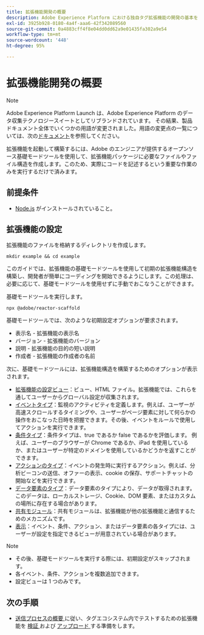 ```yaml
---
title: 拡張機能開発の概要
description: Adobe Experience Platform における独自タグ拡張機能の開発の基本を学びます。
exl-id: 3925b928-0180-4a4f-aaa6-42f342089560
source-git-commit: 0a4883cff4f8e04dd0dd62a9e01435fa302a9e54
workflow-type: tm+mt
source-wordcount: '448'
ht-degree: 95%

---
```


# 拡張機能開発の概要

>[!NOTE]
>
>Adobe Experience Platform Launch は、Adobe Experience Platform のデータ収集テクノロジースイートとしてリブランドされています。 その結果、製品ドキュメント全体でいくつかの用語が変更されました。用語の変更点の一覧については、次の[ドキュメント](../term-updates.md)を参照してください。

拡張機能を起動して構築するには、Adobe のエンジニアが提供するオープンソース基礎モードツールを使用して、拡張機能パッケージに必要なファイルやファイル構造を作成します。このため、実際にコードを記述するという重要な作業のみを実行するだけで済みます。

## 前提条件

* [Node.js](https://nodejs.org/ja/download/) がインストールされていること。

## 拡張機能の設定

拡張機能のファイルを格納するディレクトリを作成します。

```shell
mkdir example && cd example
```

このガイドでは、拡張機能の基礎モードツールを使用して初期の拡張機能構造を構築し、開発者が簡単にコーディングを開始できるようにします。この処理は、必要に応じて、基礎モードツールを使用せずに手動でおこなうことができます。

基礎モードツールを実行します。

```shell
npx @adobe/reactor-scaffold
```

基礎モードツールでは、次のような初期設定オプションが要求されます。

* 表示名 - 拡張機能の表示名
* バージョン - 拡張機能のバージョン
* 説明 - 拡張機能の目的の短い説明
* 作成者 - 拡張機能の作成者の名前

次に、基礎モードツールには、拡張機能構造を構築するためのオプションが表示されます。

* [拡張機能の設定ビュー](./configuration.md)：ビュー、HTML ファイル。拡張機能では、これらを通してユーザーからグローバル設定が収集されます。
* [イベントタイプ](./web/event-types.md)：監視のアクティビティを定義します。例えば、ユーザーが高速スクロールするタイミングや、ユーザーがページ要素に対して何らかの操作をおこなった日時を把握できます。その後、イベントをルールで使用してアクションを実行できます。
* [条件タイプ](./web/condition-types.md)：条件タイプは、true であるか false であるかを評価します。
例えば、ユーザーのブラウザーが Chrome であるか、iPad を使用しているか、またはユーザーが特定のドメインを使用しているかどうかを返すことができます。
* [アクションのタイプ](./web/action-types.md)：イベントの発生時に実行するアクション。例えば、分析ビーコンの送信、オファーの表示、cookie の保存、サポートチャットの開始などを実行できます。
* [データ要素のタイプ](./web/data-element-types.md)：データ要素のタイプにより、データが取得されます。このデータは、ローカルストレージ、Cookie、DOM 要素、またはカスタムの場所に存在する場合があります。
* [共有モジュール](./web/shared.md)：共有モジュールは、拡張機能が他の拡張機能と通信するためのメカニズムです。
* [表示](./web/views.md)：イベント、条件、アクション、またはデータ要素の各タイプには、ユーザーが設定を指定できるビューが用意されている場合があります。

>[!NOTE]
>
>* その後、基礎モードツールを実行する際には、初期設定がスキップされます。
>* 各イベント、条件、アクションを複数追加できます。
>* 設定ビューは 1 つのみです。

## 次の手順

* [ 送信プロセスの概要 ](./submit/overview.md) に従い、タグエコシステム内でテストするための拡張機能を [ 検証 ](./submit/upload-and-test.md#validate) および [ アップロード ](./submit/upload-and-test.md#integration) する準備をします。

